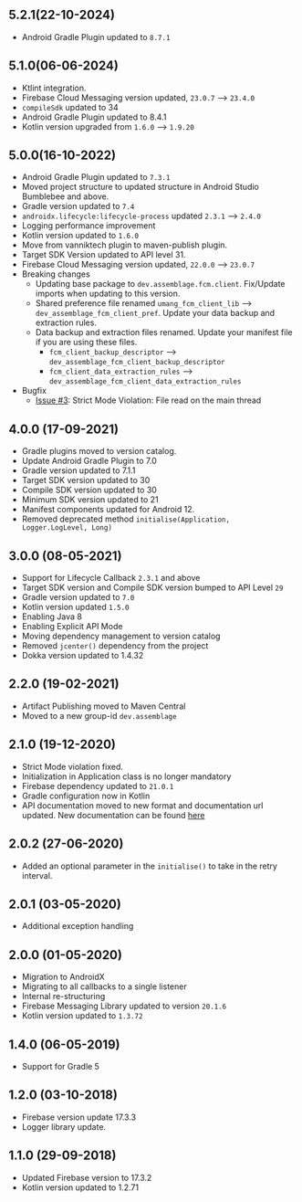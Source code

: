 ## 5.2.1(22-10-2024)
- Android Gradle Plugin updated to `8.7.1`

## 5.1.0(06-06-2024)
- Ktlint integration.
- Firebase Cloud Messaging version updated, `23.0.7` --> `23.4.0`
- `compileSdk` updated to 34
- Android Gradle Plugin updated to 8.4.1
- Kotlin version upgraded from `1.6.0` --> `1.9.20`

## 5.0.0(16-10-2022)
- Android Gradle Plugin updated to `7.3.1`
- Moved project structure to updated structure in Android Studio Bumblebee and above.
- Gradle version updated to `7.4`
- `androidx.lifecycle:lifecycle-process` updated `2.3.1` --> `2.4.0`
- Logging performance improvement
- Kotlin version updated to `1.6.0`
- Move from vanniktech plugin to maven-publish plugin.
- Target SDK Version updated to API level 31.
- Firebase Cloud Messaging version updated, `22.0.0` --> `23.0.7`
- Breaking changes
  - Updating base package to `dev.assemblage.fcm.client`. Fix/Update imports when updating to this version.
  - Shared preference file renamed `umang_fcm_client_lib` --> `dev_assemblage_fcm_client_pref`. Update your data backup and extraction rules.
  - Data backup and extraction files renamed. Update your manifest file if you are using these files.
    - `fcm_client_backup_descriptor` --> `dev_assemblage_fcm_client_backup_descriptor`  
    - `fcm_client_data_extraction_rules` --> `dev_assemblage_fcm_client_data_extraction_rules`
- Bugfix
  - [Issue #3](https://github.com/umang91/fcm-client-lib/issues/3): Strict Mode Violation: File read on the main thread

## 4.0.0 (17-09-2021)
- Gradle plugins moved to version catalog.
- Update Android Gradle Plugin to 7.0
- Gradle version updated to 7.1.1
- Target SDK version updated to 30
- Compile SDK version updated to 30
- Minimum SDK version updated to 21
- Manifest components updated for Android 12.
- Removed deprecated method `initialise(Application, Logger.LogLevel, Long)`

## 3.0.0 (08-05-2021)
- Support for Lifecycle Callback `2.3.1` and above
- Target SDK version and Compile SDK version bumped to API Level `29`
- Gradle version updated to `7.0`
- Kotlin version updated `1.5.0`  
- Enabling Java 8
- Enabling Explicit API Mode
- Moving dependency management to version catalog
- Removed `jcenter()` dependency from the project
- Dokka version updated to 1.4.32

## 2.2.0 (19-02-2021)
- Artifact Publishing moved to Maven Central
- Moved to a new group-id `dev.assemblage`

## 2.1.0 (19-12-2020)
- Strict Mode violation fixed.
- Initialization in Application class is no longer mandatory
- Firebase dependency updated to `21.0.1`
- Gradle configuration now in Kotlin
- API documentation moved to new format and documentation url updated. New documentation can be
 found [here](https://umang91.github.io/fcm-client-lib/fcm-client/) 

## 2.0.2 (27-06-2020)
- Added an optional parameter in the `initialise()` to take in the retry interval.

## 2.0.1 (03-05-2020)
- Additional exception handling

## 2.0.0 (01-05-2020)
- Migration to AndroidX
- Migrating to all callbacks to a single listener
- Internal re-structuring
- Firebase Messaging Library updated to version `20.1.6`
- Kotlin version updated to `1.3.72`

## 1.4.0 (06-05-2019)
- Support for Gradle 5

## 1.2.0 (03-10-2018)
- Firebase version update 17.3.3
- Logger library update.

## 1.1.0 (29-09-2018)
- Updated Firebase version to 17.3.2
- Kotlin version updated to 1.2.71